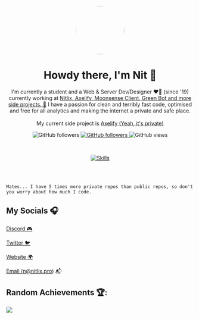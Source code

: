 
<p align="center">
    <img src="https://avatars.githubusercontent.com/u/66027553?v=4" align="center" height="130" style="border-radius: 50%">
</p>


<h1 align="center">Howdy there, I'm Nit 👋</h1>
<p align="center">I'm currently a student and a Web & Server Dev/Designer ❤️‍🔥 (since '19) currently working at <a href="https://nitlix.pro" target=_blank>Nitlix, Axelify, Moonsense Client, Green Bot and more side projects. 🥳</a>
I have a passion for clean and terribly fast code, optimised and free for all analytics and making the internet a private and safe place.
<br />
<br />
My current side project is <a href="https://axelify.com" target=_blank>Axelify (Yeah, it's private)</a>
</p>

<p align="center">
    <img alt="GitHub followers" src="https://img.shields.io/github/followers/nitlix?style=plastic">
    <a href="https://nitlix.pro">
        <img alt="GitHub followers" src="https://img.shields.io/badge/My-website-green?style=plastic">
    </a>
    <img alt="GitHub views" src="https://komarev.com/ghpvc/?username=nitlix&style=plastic">
</p>

<br />

  
<p align="center">
    <a href="https://nitlix.pro" target="_blank">
        <img alt="Skills" src="https://skillicons.dev/icons?i=js,html,css,py,md,nodejs,git,nextjs,react,bots,vscode,discord,github,linux&perline=7">
    </a>
</p>


<br />
<br />
<p align="center">


    Mates... I have 5 times more private repos than public repos, so don't you worry about how much I code.
<h2>My Socials 🎧</h2>

<a href="https://discord.com/users/567641525706686474"> Discord 🎮</a>

<a href="https://twitter.com/nitlixis">Twitter 🐦</a>

<a href="https://nitlix.pro">Website 🌍</a>

<a href="mailto:n@nitlix.pro">Email (n@nitlix.pro) 📬</a>
</p>


<h2>Random Achievements 🏆:</h2>
<img src="https://github-profile-trophy.vercel.app/?username=nitlix&theme=tokyonight">
